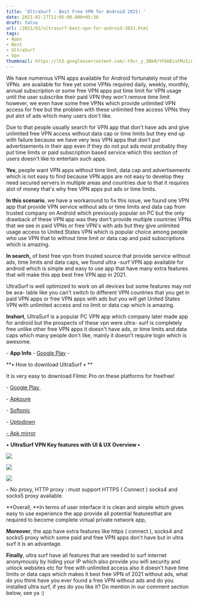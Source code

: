 ```yaml
---
title: 'UltraSurf - Best Free VPN for Android 2021! '
date: 2021-02-17T11:05:00.000+05:30
draft: false
url: /2021/02/ultrasurf-best-vpn-for-android-2021.html
tags: 
- Apps
- Best
- UltraSurf
- Vpn
thumbnail: https://lh3.googleusercontent.com/-t9vr_y_3Bk0/YFbbEssFMzI/AAAAAAAADyY/rpqhGeibW7Q5j53P-seMNN7IfuZMn99HgCLcBGAsYHQ/s1600/1616304908593999-0.png "UltraSurf - Best Free VPN for Android 2021!"
--- 
```


  

We have numerous VPN apps available for Android fortunately most of the VPNs  are available for free yet some VPNs required daily, weekly, monthly, annual subscription or some free VPN apps put time limit for VPN usage until the user subscribe their paid VPN they won't remove time limit however, we even have some free VPNs which provide unlimited VPN access for free but the problem with these unlimited free access VPNs they put alot of ads which many users don't like.   

Due to that people usually search for VPN app that don't have ads and give unlimited free VPN access without data cap or time limits but they end up with failure because we have very less VPN apps that don't put advertisements in their app even if they do not put ads most probably they put time limits or paid subscription based service which this section of users doesn't like to entertain such apps. 

  

**Yes**, people want VPN apps without time limit, data cap and advertisements which is not easy to find because VPN apps are not easy to develop they need secured servers in multiple areas and countries due to that it requires alot of money that's why free VPN apps put ads or time limits. 

  

**In this scenario**, we have a workaround to fix this issue, we found one VPN app that provide VPN service without ads or time limits and data cap from trusted company on Android which previously popular on PC but the only drawback of these VPN app was they don't provide multiple countries VPNs that we see in paid VPNs or free VPN's with ads but they give unlimited usage access to United States VPN which is popular choice among people who use VPN that to without time limit or data cap and paid subscriptions which is amazing. 

  

**In search,** of best free vpn from trusted source that provide service without ads, time limits and data caps, we found ultra -surf VPN app available for android which is simple and easy to use app that have many extra features that will make this app best free VPN app in 2021.

  

UltraSurf is well optimized to work on all devices but some features may not be ava- lable like you can't switch to different VPN countries that you get in paid VPN apps or free VPN apps with ads but you will get United States VPN with unlimited access and no limit or data cap which is amazing.

  

**Inshort**, UltraSurf is a popular PC VPN app which company later made app for android but the prospects of these vpn were ultra- surf is completely free unlike other free VPN apps it doesn't have ads, or time limits and data caps which many people don't like, mainly it doesn't require login which is awesome. 

  

\- **App Info** - [Google Play](https://play.google.com/store/apps/details?id=us.ultrasurf.mobile.ultrasurf) -  

**• How to download UltraSurf • **

  

It is very easy to download Filmic Pro on these platforms for freefree!   

  

\- [Google Play ](https://play.google.com/store/apps/details?id=us.ultrasurf.mobile.ultrasurf)

\- [](https://www.google.com/amp/s/m.apkpure.com/nl/battery-guru-battery-monitor-battery-saver/com.paget96.batteryguru/amp)[Apkpure](https://m.apkpure.com/ultrasurf-beta-unlimited-free-vpn-proxy/us.ultrasurf.mobile.ultrasurf)

\- [Softonic](https://ultrasurf-vpn.en.softonic.com/android)

\- [Uptodown](https://ultrasurf.en.uptodown.com/android)

[\- Apk mirror](https://www.apkmirror.com/apk/ultrareach/ultrasurf-vpn-beta-2/)

  

• **UltraSurf VPN Key features with UI & UX Overview •**

 **![](https://lh3.googleusercontent.com/-g2vEqIdOpkc/YDDq4Fk3pnI/AAAAAAAADT8/q4QAI5aeo9cWcwQ2tWv5hya-DMX9QZ0PwCLcBGAsYHQ/s1600/1613818588980299-1.png)** 

 **![](https://lh3.googleusercontent.com/-xYi1LuCHDIs/YDDq3KjF_6I/AAAAAAAADT4/5RLXFC-33Z4FR2l1pXHwEoAkUYcLIzjqgCLcBGAsYHQ/s1600/1613818584643783-2.png)** 

 **![](https://lh3.googleusercontent.com/-32CNWdEpMLc/YDDq1ykIFII/AAAAAAAADT0/vLQrt7xkD_kUqmQ-eZcUHlmkrbqaiv7-ACLcBGAsYHQ/s1600/1613818579899428-3.png)** 

**\-** No proxy, HTTP proxy : must support HTTPS ( Connect ) socks4 and socks5 proxy available. 

**Overall, **In terms of user interface it is clean and simple which gives easy to use experience the app provide all potential featuresthat are required to become complete virtual private network app, 

  

**Moreover**, the app have extra features like https ( connect ), socks4 and socks5 proxy which some paid and free VPN apps don't have but in ultra surf it is an advantage. 

  

**Finally**, ultra surf have all features that are needed to surf internet anonymously by hiding your IP which also provide you wifi security and unlock websites etc for free with unlimited access also it doesn't have time limits or data caps which makes it best free VPN of 2021 without ads, what do you think have you ever found a free VPN without ads and do you installed ultra surf, if yes do you like it? Do mention in our comment section below, see ya :)